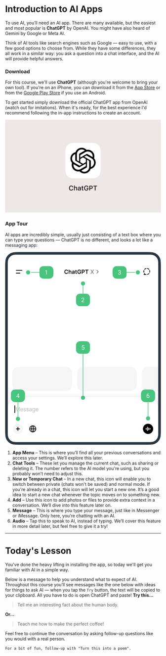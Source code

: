 # Introduction to AI Apps
To use AI, you’ll need an AI app. There are many available, but the easiest and most popular is **ChatGPT** by OpenAI. You might have also heard of Gemini by Google or Meta AI.

Think of AI tools like search engines such as Google — easy to use, with a few good options to choose from. While they have some differences, they all work in a similar way: you ask a question into a chat interface, and the AI will provide helpful answers.

### Download
For this course, we'll use **ChatGPT** (although you're welcome to bring your own tool). If you're on an iPhone, you can download it from the [App Store](https://apps.apple.com/us/app/chatgpt/id6448311069) or from the [Google Play Store](https://play.google.com/store/apps/details?id=com.openai.chatgpt) if you use an Android.

To get started simply download the official ChatGPT app from OpenAI (watch out for imitations). When it's ready, for the best experience I'd recommend following the in-app instructions to create an account.

![image](./assets/images/icon.png)

### App Tour
AI apps are incredibly simple, usually just consisting of a text box where you can type your questions &mdash; ChatGPT is no different, and looks a lot like a messaging app:

![image](./assets/images/app-tour.png)

1. **App Menu** – This is where you’ll find all your previous conversations and access your settings. We’ll explore this later.
2. **Chat Tools** – These let you manage the current chat, such as sharing or deleting it. The number refers to the AI model you're using, but you probably won’t need to adjust this.
3. **New or Temporary Chat** – In a new chat, this icon will enable you to switch between private (chats won't be saved) and normal mode. If you're already in a chat, this icon will let you start a new one. It’s a good idea to start a new chat whenever the topic moves on to something new.
4. **Add** – Use this icon to add photos or files to provide extra context in a conversation. We’ll dive into this feature later on.
5. **Message** – This is where you type your message, just like in Messenger or iMessage. Only here, you’re chatting with an AI.
6. **Audio** – Tap this to speak to AI, instead of typing. We’ll cover this feature in more detail later, but feel free to give it a try!

***

# Today's Lesson
You've done the heavy lifting in installing the app, so today we'll get you familiar with AI in a simple way.

Below is a message to help you understand what to expect of AI. Throughout this course you’ll see messages like the one below with ideas for things to ask AI — when you tap the `Try` button, the text will be copied to your clipboard. All you have to do is open ChatGPT and paste! **Try this...**

> Tell me an interesting fact about the human body.

**Or...**

> Teach me how to make the perfect coffee!

Feel free to continue the conversation by asking follow-up questions like you would with a real person.

```
For a bit of fun, follow-up with "Turn this into a poem".
```